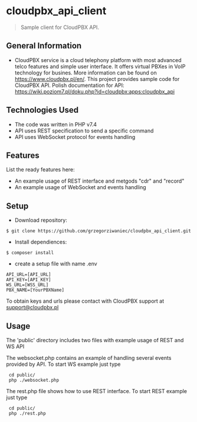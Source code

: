 # cloudpbx_api_client
> Sample client for CloudPBX API.


## General Information
- CloudPBX service is a cloud telephony platform with most advanced telco features and simple user interface. It offers virtual PBXes in VoIP technology for busines. 
More information can be found on https://www.cloudpbx.pl/en/.
This project provides sample code for CloudPBX API. Polish documentation for API: https://wiki.poziom7.pl/doku.php?id=cloudpbx:apps:cloudpbx_api

## Technologies Used
- The code was written in PHP v7.4
- API uses REST specification to send a specific command
- API uses WebSocket protocol for events handling

## Features
List the ready features here:
- An example usage of REST interface and metgods "cdr" and "record"
- An example usage of WebSocket and events handling


## Setup

- Download repository:
```
$ git clone https://github.com/grzegorziwaniec/cloudpbx_api_client.git
```
- Install dependiences:
```
$ composer install
```
- create a setup file with name .env
```
API_URL=[API_URL]
API_KEY=[API_KEY]
WS_URL=[WSS_URL]
PBX_NAME=[YourPBXName]
```
To obtain keys and urls please contact with CloudPBX support at support@cloudpbx.pl

## Usage

The 'public' directory includes two files with example usage of REST and WS API

The websocket.php contains an example of handling several events provided by API.
To start WS example just type 
```
 cd public/
 php ./websocket.php
```

The rest.php file shows how to use REST interface.
To start REST example just type 
```
 cd public/
 php ./rest.php
```

